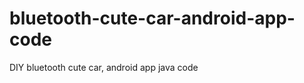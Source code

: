 bluetooth-cute-car-android-app-code
===================================

DIY bluetooth cute car, android app java code
